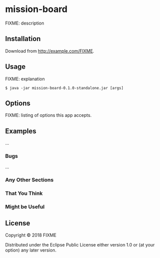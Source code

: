# mission-board

FIXME: description

## Installation

Download from http://example.com/FIXME.

## Usage

FIXME: explanation

    $ java -jar mission-board-0.1.0-standalone.jar [args]

## Options

FIXME: listing of options this app accepts.

## Examples

...

### Bugs

...

### Any Other Sections
### That You Think
### Might be Useful

## License

Copyright © 2018 FIXME

Distributed under the Eclipse Public License either version 1.0 or (at
your option) any later version.
